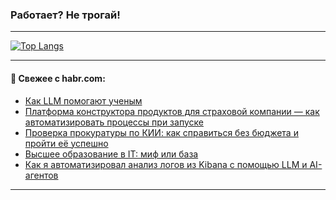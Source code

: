 ### Работает? Не трогай!

---
<!--
#### 🛠️ Technical stack:

![Java](https://img.shields.io/badge/Java-informational?logo=Oracle&style=flat&logoColor=white&color=FF4500)
![Kotlin](https://img.shields.io/badge/Kotlin-informational?logo=Kotlin&style=flat&logoColor=white&color=774D97)
![TS](https://img.shields.io/badge/TypeScript-informational?logo=typeScript&style=flat&logoColor=black&color=017acc)
![Python](https://img.shields.io/badge/Python-informational?logo=Python&style=flat&logoColor=black&color=ffdd54) <br>
![Spring](https://img.shields.io/badge/Spring-informational?logo=Spring&style=flat&logoColor=white&color=6DB33F) 
![SpringBoot](https://img.shields.io/badge/SpringBoot-informational?logo=SpringBoot&style=flat&logoColor=white&color=6DB33F)
![Nest](https://img.shields.io/badge/NestJS-informational?logo=NestJS&style=flat&logoColor=white&color=E0234E) 
![NodeJS](https://img.shields.io/badge/NodeJS-informational?logo=node.js&style=flat&logoColor=white&color=70A760)<br>
![PostgreSQL](https://img.shields.io/badge/PostgreSQL-informational?logo=PostgreSQL&style=flat&logoColor=white&color=DAA520)
![MongoDB](https://img.shields.io/badge/MongoDB-informational?logo=MongoDB&style=flat&logoColor=white&color=870000)
![Apache](https://img.shields.io/badge/Apache-informational?logo=apache&style=flat&logoColor=white&color=f74e28)

___ 
-->

<!--- #### 🛠️ : --->

[![Top Langs](https://github-readme-stats-82jvfl3w3-advtsettinggmailcoms-projects.vercel.app/api/top-langs/?username=zloylis&langs_count=10&hide_title=true&title_color=e6edf3&size_weight=0.5&count_weight=0.5&layout=compact&hide_progress=true&hide_border=true&theme=dracula&hide=css,makefile,cmake)](https://github.com/zloylis)

<!---


####  :octocat:&nbsp;&nbsp; Статистика:

![GitHub stats](https://github-readme-stats-u2qms2cxw-advtsettinggmailcoms-projects.vercel.app/api?username=zloylis&show_icons=true&hide_border=true&theme=dracula&title_color=e6edf3&include_all_commits=true&count_private=true&hide_rank=false&hide_title=true&rank_icon=github)
-->
---

#### 💬 Свежее с habr.com:

<!-- BLOG-POST-LIST:START -->
- [Как LLM помогают ученым](https://habr.com/ru/articles/954612/?utm_source=habrahabr&utm_medium=rss&utm_campaign=954612)
- [Платформа конструктора продуктов для страховой компании — как автоматизировать процессы при запуске](https://habr.com/ru/articles/954592/?utm_source=habrahabr&utm_medium=rss&utm_campaign=954592)
- [Проверка прокуратуры по КИИ: как справиться без бюджета и пройти её успешно](https://habr.com/ru/companies/securitm/articles/954526/?utm_source=habrahabr&utm_medium=rss&utm_campaign=954526)
- [Высшее образование в IT: миф или база](https://habr.com/ru/articles/954580/?utm_source=habrahabr&utm_medium=rss&utm_campaign=954580)
- [Как я автоматизировал анализ логов из Kibana с помощью LLM и AI-агентов](https://habr.com/ru/companies/kaspersky/articles/953780/?utm_source=habrahabr&utm_medium=rss&utm_campaign=953780)
<!-- BLOG-POST-LIST:END -->

---
